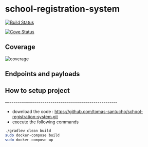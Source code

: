 # school-registration-system
[![Build Status](https://travis-ci.org/joemccann/dillinger.svg?branch=master)](https://travis-ci.org/joemccann/dillinger)

[![Cove Status](https://travis-ci.org/joemccann/dillinger.svg?branch=master)](https://travis-ci.org/joemccann/dillinger)

## Coverage
![coverage](https://i.imgur.com/GwEKO3G.png)

## Endpoints and payloads
## How to setup project
—-------------------------------------------------------
- download the code : https://github.com/tomas-santucho/school-registration-system.git
- execute the following commands
```sh
./gradlew clean build
sudo docker-compose build
sudo docker-compose up
```